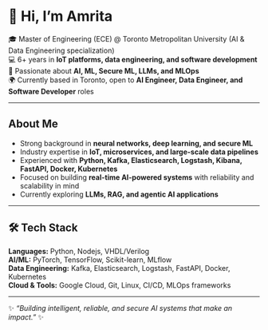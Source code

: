 # 👋 Hi, I’m Amrita  

🎓 Master of Engineering (ECE) @ Toronto Metropolitan University (AI & Data Engineering specialization)  
💻 6+ years in **IoT platforms, data engineering, and software development**  
🔬 Passionate about **AI, ML, Secure ML, LLMs, and MLOps**  
🌍 Currently based in Toronto, open to **AI Engineer, Data Engineer, and Software Developer** roles  

---

## About Me  
-  Strong background in **neural networks, deep learning, and secure ML**  
-  Industry expertise in **IoT, microservices, and large-scale data pipelines**  
-  Experienced with **Python, Kafka, Elasticsearch, Logstash, Kibana, FastAPI, Docker, Kubernetes**  
-  Focused on building **real-time AI-powered systems** with reliability and scalability in mind  
-  Currently exploring **LLMs, RAG, and agentic AI applications**  

---

## 🛠️ Tech Stack  

**Languages:** Python, Nodejs, VHDL/Verilog  
**AI/ML:** PyTorch, TensorFlow, Scikit-learn, MLflow  
**Data Engineering:** Kafka, Elasticsearch, Logstash, FastAPI, Docker, Kubernetes  
**Cloud & Tools:** Google Cloud, Git, Linux, CI/CD, MLOps frameworks  

---
✨ *“Building intelligent, reliable, and secure AI systems that make an impact.”* ✨  
